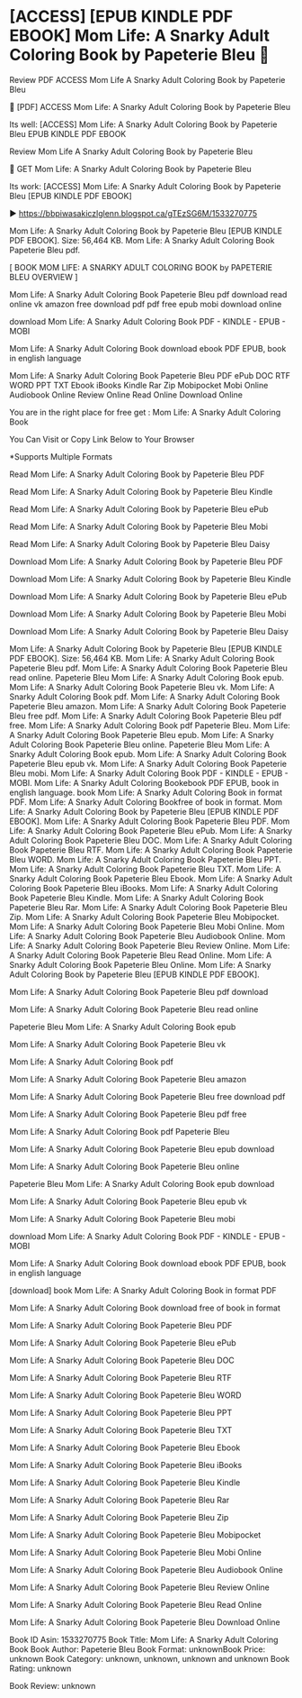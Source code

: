 # [ACCESS] [EPUB KINDLE PDF EBOOK] Mom Life: A Snarky Adult Coloring Book by  Papeterie Bleu 💚
Review PDF ACCESS Mom Life A Snarky Adult Coloring Book by Papeterie Bleu

📮 [PDF] ACCESS Mom Life: A Snarky Adult Coloring Book by Papeterie Bleu

Its well: [ACCESS] Mom Life: A Snarky Adult Coloring Book by Papeterie Bleu EPUB KINDLE PDF EBOOK


Review Mom Life A Snarky Adult Coloring Book by Papeterie Bleu

💚 GET Mom Life: A Snarky Adult Coloring Book by Papeterie Bleu

Its work: [ACCESS] Mom Life: A Snarky Adult Coloring Book by Papeterie Bleu [EPUB KINDLE PDF EBOOK]



▶ https://bbpiwasakiczlglenn.blogspot.ca/gTEzSG6M/1533270775



Mom Life: A Snarky Adult Coloring Book by Papeterie Bleu [EPUB KINDLE PDF EBOOK]. Size: 56,464 KB. Mom Life: A Snarky Adult Coloring Book Papeterie Bleu pdf.

[ BOOK MOM LIFE: A SNARKY ADULT COLORING BOOK by PAPETERIE BLEU OVERVIEW ]

Mom Life: A Snarky Adult Coloring Book Papeterie Bleu pdf download read online vk amazon free download pdf pdf free epub mobi download online

download Mom Life: A Snarky Adult Coloring Book PDF - KINDLE - EPUB - MOBI

Mom Life: A Snarky Adult Coloring Book download ebook PDF EPUB, book in english language

Mom Life: A Snarky Adult Coloring Book Papeterie Bleu PDF ePub DOC RTF WORD PPT TXT Ebook iBooks Kindle Rar Zip Mobipocket Mobi Online Audiobook Online Review Online Read Online Download Online

You are in the right place for free get : Mom Life: A Snarky Adult Coloring Book

You Can Visit or Copy Link Below to Your Browser

*Supports Multiple Formats

Read Mom Life: A Snarky Adult Coloring Book by Papeterie Bleu PDF

Read Mom Life: A Snarky Adult Coloring Book by Papeterie Bleu Kindle

Read Mom Life: A Snarky Adult Coloring Book by Papeterie Bleu ePub

Read Mom Life: A Snarky Adult Coloring Book by Papeterie Bleu Mobi

Read Mom Life: A Snarky Adult Coloring Book by Papeterie Bleu Daisy

Download Mom Life: A Snarky Adult Coloring Book by Papeterie Bleu PDF

Download Mom Life: A Snarky Adult Coloring Book by Papeterie Bleu Kindle

Download Mom Life: A Snarky Adult Coloring Book by Papeterie Bleu ePub

Download Mom Life: A Snarky Adult Coloring Book by Papeterie Bleu Mobi

Download Mom Life: A Snarky Adult Coloring Book by Papeterie Bleu Daisy

Mom Life: A Snarky Adult Coloring Book by Papeterie Bleu [EPUB KINDLE PDF EBOOK]. Size: 56,464 KB. Mom Life: A Snarky Adult Coloring Book Papeterie Bleu pdf. Mom Life: A Snarky Adult Coloring Book Papeterie Bleu read online. Papeterie Bleu Mom Life: A Snarky Adult Coloring Book epub. Mom Life: A Snarky Adult Coloring Book Papeterie Bleu vk. Mom Life: A Snarky Adult Coloring Book pdf. Mom Life: A Snarky Adult Coloring Book Papeterie Bleu amazon. Mom Life: A Snarky Adult Coloring Book Papeterie Bleu free pdf. Mom Life: A Snarky Adult Coloring Book Papeterie Bleu pdf free. Mom Life: A Snarky Adult Coloring Book pdf Papeterie Bleu. Mom Life: A Snarky Adult Coloring Book Papeterie Bleu epub. Mom Life: A Snarky Adult Coloring Book Papeterie Bleu online. Papeterie Bleu Mom Life: A Snarky Adult Coloring Book epub. Mom Life: A Snarky Adult Coloring Book Papeterie Bleu epub vk. Mom Life: A Snarky Adult Coloring Book Papeterie Bleu mobi. Mom Life: A Snarky Adult Coloring Book PDF - KINDLE - EPUB - MOBI. Mom Life: A Snarky Adult Coloring Bookebook PDF EPUB, book in english language. book Mom Life: A Snarky Adult Coloring Book in format PDF. Mom Life: A Snarky Adult Coloring Bookfree of book in format. Mom Life: A Snarky Adult Coloring Book by Papeterie Bleu [EPUB KINDLE PDF EBOOK]. Mom Life: A Snarky Adult Coloring Book Papeterie Bleu PDF. Mom Life: A Snarky Adult Coloring Book Papeterie Bleu ePub. Mom Life: A Snarky Adult Coloring Book Papeterie Bleu DOC. Mom Life: A Snarky Adult Coloring Book Papeterie Bleu RTF. Mom Life: A Snarky Adult Coloring Book Papeterie Bleu WORD. Mom Life: A Snarky Adult Coloring Book Papeterie Bleu PPT. Mom Life: A Snarky Adult Coloring Book Papeterie Bleu TXT. Mom Life: A Snarky Adult Coloring Book Papeterie Bleu Ebook. Mom Life: A Snarky Adult Coloring Book Papeterie Bleu iBooks. Mom Life: A Snarky Adult Coloring Book Papeterie Bleu Kindle. Mom Life: A Snarky Adult Coloring Book Papeterie Bleu Rar. Mom Life: A Snarky Adult Coloring Book Papeterie Bleu Zip. Mom Life: A Snarky Adult Coloring Book Papeterie Bleu Mobipocket. Mom Life: A Snarky Adult Coloring Book Papeterie Bleu Mobi Online. Mom Life: A Snarky Adult Coloring Book Papeterie Bleu Audiobook Online. Mom Life: A Snarky Adult Coloring Book Papeterie Bleu Review Online. Mom Life: A Snarky Adult Coloring Book Papeterie Bleu Read Online. Mom Life: A Snarky Adult Coloring Book Papeterie Bleu Online. Mom Life: A Snarky Adult Coloring Book by Papeterie Bleu [EPUB KINDLE PDF EBOOK].

Mom Life: A Snarky Adult Coloring Book Papeterie Bleu pdf download

Mom Life: A Snarky Adult Coloring Book Papeterie Bleu read online

Papeterie Bleu Mom Life: A Snarky Adult Coloring Book epub

Mom Life: A Snarky Adult Coloring Book Papeterie Bleu vk

Mom Life: A Snarky Adult Coloring Book pdf

Mom Life: A Snarky Adult Coloring Book Papeterie Bleu amazon

Mom Life: A Snarky Adult Coloring Book Papeterie Bleu free download pdf

Mom Life: A Snarky Adult Coloring Book Papeterie Bleu pdf free

Mom Life: A Snarky Adult Coloring Book pdf Papeterie Bleu

Mom Life: A Snarky Adult Coloring Book Papeterie Bleu epub download

Mom Life: A Snarky Adult Coloring Book Papeterie Bleu online

Papeterie Bleu Mom Life: A Snarky Adult Coloring Book epub download

Mom Life: A Snarky Adult Coloring Book Papeterie Bleu epub vk

Mom Life: A Snarky Adult Coloring Book Papeterie Bleu mobi

download Mom Life: A Snarky Adult Coloring Book PDF - KINDLE - EPUB - MOBI

Mom Life: A Snarky Adult Coloring Book download ebook PDF EPUB, book in english language

[download] book Mom Life: A Snarky Adult Coloring Book in format PDF

Mom Life: A Snarky Adult Coloring Book download free of book in format

Mom Life: A Snarky Adult Coloring Book Papeterie Bleu PDF

Mom Life: A Snarky Adult Coloring Book Papeterie Bleu ePub

Mom Life: A Snarky Adult Coloring Book Papeterie Bleu DOC

Mom Life: A Snarky Adult Coloring Book Papeterie Bleu RTF

Mom Life: A Snarky Adult Coloring Book Papeterie Bleu WORD

Mom Life: A Snarky Adult Coloring Book Papeterie Bleu PPT

Mom Life: A Snarky Adult Coloring Book Papeterie Bleu TXT

Mom Life: A Snarky Adult Coloring Book Papeterie Bleu Ebook

Mom Life: A Snarky Adult Coloring Book Papeterie Bleu iBooks

Mom Life: A Snarky Adult Coloring Book Papeterie Bleu Kindle

Mom Life: A Snarky Adult Coloring Book Papeterie Bleu Rar

Mom Life: A Snarky Adult Coloring Book Papeterie Bleu Zip

Mom Life: A Snarky Adult Coloring Book Papeterie Bleu Mobipocket

Mom Life: A Snarky Adult Coloring Book Papeterie Bleu Mobi Online

Mom Life: A Snarky Adult Coloring Book Papeterie Bleu Audiobook Online

Mom Life: A Snarky Adult Coloring Book Papeterie Bleu Review Online

Mom Life: A Snarky Adult Coloring Book Papeterie Bleu Read Online

Mom Life: A Snarky Adult Coloring Book Papeterie Bleu Download Online

Book ID Asin: 1533270775
Book Title: Mom Life: A Snarky Adult Coloring Book
Book Author: Papeterie Bleu
Book Format: unknownBook Price: unknown
Book Category: unknown, unknown, unknown and unknown
Book Rating: unknown

Book Review: unknown
